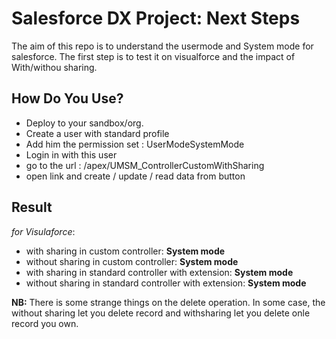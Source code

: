 # Salesforce DX Project: Next Steps

The aim of this repo is to understand the usermode and System mode for salesforce.
The first step is to test it on visualforce and the impact of With/withou sharing.

## How Do You Use?

- Deploy to your sandbox/org. 
- Create a user with standard profile
- Add him the permission set : UserModeSystemMode
- Login in with this user
- go to the url : /apex/UMSM_ControllerCustomWithSharing
- open link and create / update / read data from button

## Result

*for Visulaforce*:
- with sharing in custom controller: **System mode**
- without sharing in custom controller: **System mode**
- with sharing in standard controller with extension: **System mode**
- without sharing in standard controller with extension: **System mode**

**NB:** 
There is some strange things on the delete operation. In some case, the without sharing let you delete record and withsharing let you delete onle record you own. 